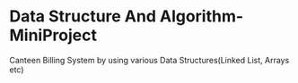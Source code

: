 # Data Structure And Algorithm-MiniProject
Canteen Billing System by using various Data Structures(Linked List, Arrays etc)
